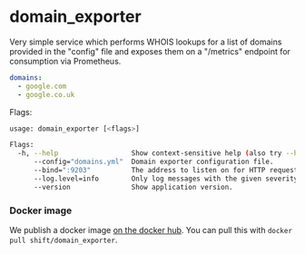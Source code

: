 # domain_exporter

Very simple service which performs WHOIS lookups for a list of domains provided in the "config" file and exposes them on a "/metrics" endpoint for consumption via Prometheus.

````yaml
domains:
  - google.com
  - google.co.uk
````

Flags:
````bash
usage: domain_exporter [<flags>]

Flags:
  -h, --help                  Show context-sensitive help (also try --help-long and --help-man).
      --config="domains.yml"  Domain exporter configuration file.
      --bind=":9203"          The address to listen on for HTTP requests.
      --log.level=info        Only log messages with the given severity or above. One of: [debug, info, warn, error]
      --version               Show application version. 
````

### Docker image

We publish a docker image [on the docker hub](https://hub.docker.com/r/shift/domain_exporter/). You can pull this with `docker pull shift/domain_exporter`.
